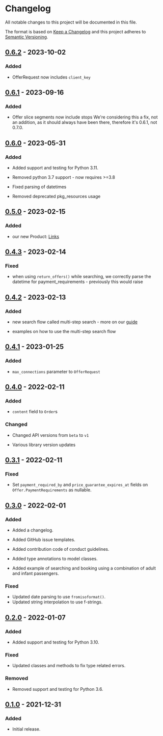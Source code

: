 # Changelog

All notable changes to this project will be documented in this file.

The format is based on [Keep a Changelog] and this project adheres to [Semantic Versioning].

  [Keep a Changelog]: http://keepachangelog.com/en/1.0.0/
  [Semantic Versioning]: http://semver.org/spec/v2.0.0.html

## [0.6.2] - 2023-10-02

### Added
- OfferRequest now includes `client_key`

  [0.6.2]: https://github.com/duffelhq/duffel-api-python/releases/tag/0.6.2

## [0.6.1] - 2023-09-16

### Added
- Offer slice segments now include stops
  We're considering this a fix, not an addition, as it should always have been there,
  therefore it's 0.6.1, not 0.7.0.

  [0.6.1]: https://github.com/duffelhq/duffel-api-python/releases/tag/0.6.1

## [0.6.0] - 2023-05-31

### Added
- Added support and testing for Python 3.11.
- Removed python 3.7 support - now requires >=3.8
- Fixed parsing of datetimes
- Removed deprecated pkg_resources usage

  [0.6.0]: https://github.com/duffelhq/duffel-api-python/releases/tag/0.6.0

## [0.5.0] - 2023-02-15

### Added
- our new Product: [Links]

  [0.5.0]: https://github.com/duffelhq/duffel-api-python/releases/tag/0.5.0
  [Links]: https://duffel.com/links

## [0.4.3] - 2023-02-14

### Fixed
- when using `return_offers()` while searching, we correctly parse the datetime for
  payment_requirements - previously this would raise

  [0.4.3]: https://github.com/duffelhq/duffel-api-python/releases/tag/0.4.3

## [0.4.2] - 2023-02-13

### Added
- new search flow called multi-step search - more on our [guide]
- examples on how to use the multi-step search flow

  [0.4.2]: https://github.com/duffelhq/duffel-api-python/releases/tag/0.4.2
  [guide]: https://duffel.com/docs/guides/multi-step-search

## [0.4.1] - 2023-01-25

### Added
- `max_connections` parameter to `OfferRequest`

  [0.4.1]: https://github.com/duffelhq/duffel-api-python/releases/tag/0.4.1

## [0.4.0] - 2022-02-11

### Added

- `content` field to `Order`s

### Changed

- Changed API versions from `beta` to `v1`
- Various library version updates

  [0.4.0]: https://github.com/duffelhq/duffel-api-python/releases/tag/0.4.0

## [0.3.1] - 2022-02-11

### Fixed
- Set `payment_required_by` and `price_guarantee_expires_at` fields on
  `Offer.PaymentRequirements` as nullable.

  [0.3.1]: https://github.com/duffelhq/duffel-api-python/releases/tag/0.3.1

## [0.3.0] - 2022-02-01

### Added
- Added a changelog.
- Added GitHub issue templates.
- Added contribution code of conduct guidelines.
- Added type annotations to model classes.
- Added example of searching and booking using a combination of adult and infant
  passengers.

  [0.3.0]: https://github.com/duffelhq/duffel-api-python/releases/tag/0.3.0

### Fixed
- Updated date parsing to use `fromisoformat()`.
- Updated string interpolation to use f-strings.

## [0.2.0] - 2022-01-07

### Added
- Added support and testing for Python 3.10.

### Fixed
- Updated classes and methods to fix type related errors.

### Removed
- Removed support and testing for Python 3.6.

  [0.2.0]: https://github.com/duffelhq/duffel-api-python/releases/tag/0.2.0

## [0.1.0] - 2021-12-31

### Added
- Initial release.

  [0.1.0]: https://github.com/duffelhq/duffel-api-python/releases/tag/0.1.0
